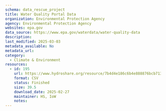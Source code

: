 ```yaml
---
schema: data_rescue_project 
title: Water Quality Portal Data
organization: Environmental Protection Agency
agency: Environmental Protection Agency
websites: epa.gov
data_source: https://www.epa.gov/waterdata/water-quality-data
description: 
last_modified: 2025-03-03
metadata_available: No
metadata_url: 
category:
  - Climate & Environment 
resources:
  - id: 195
    url: https://www.hydroshare.org/resource/7b4d4e186c6b4e888876bcb713b4dff7/
    format: CSV
    status: Finished
    size: 39.5
    download_date: 2025-02-27
    maintainer: HS, IoW
    notes: 
---
```

